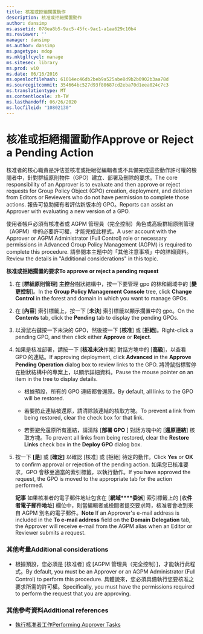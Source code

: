```yaml
---
title: 核准或拒絕擱置動作
description: 核准或拒絕擱置動作
author: dansimp
ms.assetid: 078ea8b5-9ac5-45fc-9ac1-a1aa629c10b4
ms.reviewer: ''
manager: dansimp
ms.author: dansimp
ms.pagetype: mdop
ms.mktglfcycl: manage
ms.sitesec: library
ms.prod: w10
ms.date: 06/16/2016
ms.openlocfilehash: 61014ec46db2beb9a525abe8d9b2b0902b3aa78d
ms.sourcegitcommit: 354664bc527d93f80687cd2eba70d1eea024c7c3
ms.translationtype: MT
ms.contentlocale: zh-TW
ms.lasthandoff: 06/26/2020
ms.locfileid: "10802130"
---
```

# <span data-ttu-id="5531d-103">核准或拒絕擱置動作</span><span class="sxs-lookup"><span data-stu-id="5531d-103">Approve or Reject a Pending Action</span></span>


<span data-ttu-id="5531d-104">核准者的核心職責是評估並核准或拒絕從編輯者或不具備完成這些動作許可權的檢閱者中，針對群組原則物件（GPO）建立、部署及刪除的要求。</span><span class="sxs-lookup"><span data-stu-id="5531d-104">The core responsibility of an Approver is to evaluate and then approve or reject requests for Group Policy Object (GPO) creation, deployment, and deletion from Editors or Reviewers who do not have permission to complete those actions.</span></span> <span data-ttu-id="5531d-105">報告可協助擁有者評估新版本的 GPO。</span><span class="sxs-lookup"><span data-stu-id="5531d-105">Reports can assist an Approver with evaluating a new version of a GPO.</span></span>

<span data-ttu-id="5531d-106">使用者帳戶必須有核准者或 AGPM 管理員（完全控制）角色或高級群組原則管理（AGPM）中的必要許可權，才能完成此程式。</span><span class="sxs-lookup"><span data-stu-id="5531d-106">A user account with the Approver or AGPM Administrator (Full Control) role or necessary permissions in Advanced Group Policy Management (AGPM) is required to complete this procedure.</span></span> <span data-ttu-id="5531d-107">請參閱本主題中的「其他注意事項」中的詳細資料。</span><span class="sxs-lookup"><span data-stu-id="5531d-107">Review the details in "Additional considerations" in this topic.</span></span>

**<span data-ttu-id="5531d-108">核准或拒絕擱置的要求</span><span class="sxs-lookup"><span data-stu-id="5531d-108">To approve or reject a pending request</span></span>**

1.  <span data-ttu-id="5531d-109">在 [**群組原則管理] 主控台**樹狀結構中，按一下要管理 gpo 的林和網域中的 [**變更控制**]。</span><span class="sxs-lookup"><span data-stu-id="5531d-109">In the **Group Policy Management Console** tree, click **Change Control** in the forest and domain in which you want to manage GPOs.</span></span>

2.  <span data-ttu-id="5531d-110">在 [**內容**] 索引標籤上，按一下 [**未決**] 索引標籤以顯示擱置中的 gpo。</span><span class="sxs-lookup"><span data-stu-id="5531d-110">On the **Contents** tab, click the **Pending** tab to display the pending GPOs.</span></span>

3.  <span data-ttu-id="5531d-111">以滑鼠右鍵按一下未決的 GPO，然後按一下 [**核准**] 或 [**拒絕**]。</span><span class="sxs-lookup"><span data-stu-id="5531d-111">Right-click a pending GPO, and then click either **Approve** or **Reject**.</span></span>

4.  <span data-ttu-id="5531d-112">如果是核准部署，請按一下 [**核准未決**作業] 對話方塊中的 [**高級**]，以查看 GPO 的連結。</span><span class="sxs-lookup"><span data-stu-id="5531d-112">If approving deployment, click **Advanced** in the **Approve Pending Operation** dialog box to review links to the GPO.</span></span> <span data-ttu-id="5531d-113">將滑鼠指標暫停在樹狀結構中的專案上，以顯示詳細資料。</span><span class="sxs-lookup"><span data-stu-id="5531d-113">Pause the mouse pointer on an item in the tree to display details.</span></span>

    -   <span data-ttu-id="5531d-114">根據預設，所有的 GPO 連結都會還原。</span><span class="sxs-lookup"><span data-stu-id="5531d-114">By default, all links to the GPO will be restored.</span></span>

    -   <span data-ttu-id="5531d-115">若要防止連結被還原，請清除該連結的核取方塊。</span><span class="sxs-lookup"><span data-stu-id="5531d-115">To prevent a link from being restored, clear the check box for that link.</span></span>

    -   <span data-ttu-id="5531d-116">若要避免還原所有連結，請清除 [**部署 GPO** ] 對話方塊中的 [**還原連結**] 核取方塊。</span><span class="sxs-lookup"><span data-stu-id="5531d-116">To prevent all links from being restored, clear the **Restore Links** check box in the **Deploy GPO** dialog box.</span></span>

5.  <span data-ttu-id="5531d-117">按一下 **[是**] 或 **[確定]** 以確認 [核准] 或 [拒絕] 待定的動作。</span><span class="sxs-lookup"><span data-stu-id="5531d-117">Click **Yes** or **OK** to confirm approval or rejection of the pending action.</span></span> <span data-ttu-id="5531d-118">如果您已核准要求，GPO 會移至適當的索引標籤，以執行動作。</span><span class="sxs-lookup"><span data-stu-id="5531d-118">If you have approved the request, the GPO is moved to the appropriate tab for the action performed.</span></span>

    <span data-ttu-id="5531d-119">**記事** 如果核准者的電子郵件地址包含在 [**網域\*\*\*\*委派**] 索引標籤上的 [收**件者電子郵件地址**] 欄位中，則當編輯者或檢閱者提交要求時，核准者會收到來自 AGPM 別名的電子郵件。</span><span class="sxs-lookup"><span data-stu-id="5531d-119">**Note** If an Approver's e-mail address is included in the **To e-mail address** field on the **Domain** **Delegation** tab, the Approver will receive e-mail from the AGPM alias when an Editor or Reviewer submits a request.</span></span>

     

### <span data-ttu-id="5531d-120">其他考量</span><span class="sxs-lookup"><span data-stu-id="5531d-120">Additional considerations</span></span>

-   <span data-ttu-id="5531d-121">根據預設，您必須是 [核准者] 或 [AGPM 管理員（完全控制）]，才能執行此程式。</span><span class="sxs-lookup"><span data-stu-id="5531d-121">By default, you must be an Approver or an AGPM Administrator (Full Control) to perform this procedure.</span></span> <span data-ttu-id="5531d-122">具體說來，您必須具備執行您要核准之要求所需的許可權。</span><span class="sxs-lookup"><span data-stu-id="5531d-122">Specifically, you must have the permissions required to perform the request that you are approving.</span></span>

### <span data-ttu-id="5531d-123">其他參考資料</span><span class="sxs-lookup"><span data-stu-id="5531d-123">Additional references</span></span>

-   [<span data-ttu-id="5531d-124">執行核准者工作</span><span class="sxs-lookup"><span data-stu-id="5531d-124">Performing Approver Tasks</span></span>](performing-approver-tasks-agpm40.md)

 

 





